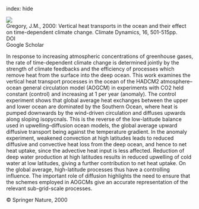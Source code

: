 index: hide

<div class="Citation">
    <div class="Citation-thumb CitationThumb-linked"  data-href="https://doi.org/10.1007/s003820000059">
      <img src="https://static.claimspace.cloud/climate-study-static/refs/thumbs/13/Gregory_2000-thumb.png" />
    </div>

  <div class="Citation-body">
    <div class="Citation-text">Gregory, J.M., 2000: Vertical heat transports in the ocean and their effect on time-dependent climate change. <span class="Article-journal">Climate Dynamics, </span><span class="Article-volume">16, </span>501-515pp.</div>
    <div class="Citation-links">
      <div class="CitationLink" data-href="https://doi.org/10.1007/s003820000059">
        <div class="CitationLink-icon CitationLink-Doi"></div>
        <div class="CitationLink-text">DOI</div>
      </div>
      <div class="CitationLink" data-href="https://scholar.google.com/scholar?q=10.1007/s003820000059">
        <div class="CitationLink-icon CitationLink-Scholar"></div>
        <div class="CitationLink-text">Google Scholar</div>
      </div>
    </div>
  </div>
</div>

In response to increasing atmospheric concentrations of greenhouse gases, the rate of time-dependent climate change is determined jointly by the strength of climate feedbacks and the efficiency of processes which remove heat from the surface into the deep ocean. This work examines the vertical heat transport processes in the ocean of the HADCM2 atmosphere–ocean general circulation model (AOGCM) in experiments with CO2 held constant (control) and increasing at 1 per year (anomaly). The control experiment shows that global average heat exchanges between the upper and lower ocean are dominated by the Southern Ocean, where heat is pumped downwards by the wind-driven circulation and diffuses upwards along sloping isopycnals. This is the reverse of the low-latitude balance used in upwelling–diffusion ocean models, the global average upward diffusive transport being against the temperature gradient. In the anomaly experiment, weakened convection at high latitudes leads to reduced diffusive and convective heat loss from the deep ocean, and hence to net heat uptake, since the advective heat input is less affected. Reduction of deep water production at high latitudes results in reduced upwelling of cold water at low latitudes, giving a further contribution to net heat uptake. On the global average, high-latitude processes thus have a controlling influence. The important role of diffusion highlights the need to ensure that the schemes employed in AOGCMs give an accurate representation of the relevant sub-grid-scale processes.

<div class="Citation-copy">
&copy; Springer Nature, 2000
</div>